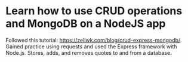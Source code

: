 # Learn how to use CRUD operations and MongoDB on a NodeJS app
Followed this tutorial: https://zellwk.com/blog/crud-express-mongodb/. Gained practice using requests and used the Express framework with Node.js. Stores, adds, and removes quotes to and from a database.
